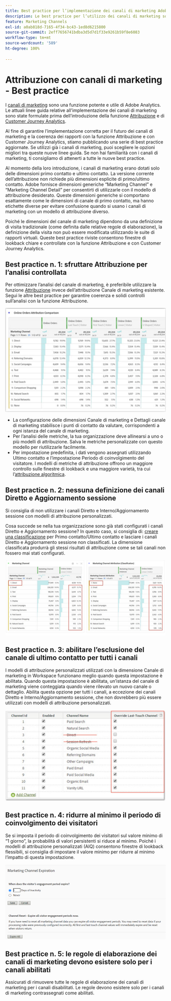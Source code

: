 ```yaml
---
title: Best practice per l’implementazione dei canali di marketing Adobe Analytics
description: Le best practice per l’utilizzo dei canali di marketing sono state aggiornate con informazioni sulla funzione Attribuzione e su Customer Journey Analytics
feature: Marketing Channels
exl-id: a0ab818d-7165-4f34-bc43-1ed8d6215800
source-git-commit: 2eff7656741bdba3d5d7d1f33e9261b59f8e6083
workflow-type: tm+mt
source-wordcount: '589'
ht-degree: 100%

---
```


# Attribuzione con canali di marketing - Best practice

I [canali di marketing](/help/components/c-marketing-channels/c-getting-started-mchannel.md) sono una funzione potente e utile di Adobe Analytics. Le attuali linee guida relative all’implementazione dei canali di marketing sono state formulate prima dell’introduzione della funzione [Attribuzione](/help/analyze/analysis-workspace/attribution/overview.md) e di [Customer Journey Analytics](https://experienceleague.adobe.com/docs/analytics-platform/using/cja-usecases/marketing-channels.html?lang=it#cja-usecases).

Al fine di garantire l’implementazione corretta per il futuro dei canali di marketing e la coerenza dei rapporti con la funzione Attribuzione e con Customer Journey Analytics, stiamo pubblicando una serie di best practice aggiornate. Se utilizzi già i canali di marketing, puoi scegliere le opzioni migliori tra queste nuove linee guida. Se non hai familiarità con i canali di marketing, ti consigliamo di attenerti a tutte le nuove best practice.

Al momento della loro introduzione, i canali di marketing erano dotati solo delle dimensioni primo contatto e ultimo contatto. La versione corrente dell’attribuzione non richiede più dimensioni esplicite di primo/ultimo contatto. Adobe fornisce dimensioni generiche “Marketing Channel” e “Marketing Channel Detail” per consentirti di utilizzarle con il modello di attribuzione desiderato. Queste dimensioni generiche si comportano esattamente come le dimensioni di canale di primo contatto, ma hanno etichette diverse per evitare confusione quando si usano i canali di marketing con un modello di attribuzione diverso.

Poiché le dimensioni del canale di marketing dipendono da una definizione di visita tradizionale (come definita dalle relative regole di elaborazione), la definizione della visita non può essere modificata utilizzando le suite di rapporti virtuali. Queste best practice riviste consentono finestre di lookback chiare e controllate con la funzione Attribuzione e con Customer Journey Analytics.

## Best practice n. 1: sfruttare Attribuzione per l’analisi controllata

Per ottimizzare l’analisi del canale di marketing, è preferibile utilizzare la funzione [Attribuzione](/help/analyze/analysis-workspace/attribution/overview.md) invece dell’attribuzione Canale di marketing esistente. Segui le altre best practice per garantire coerenza e solidi controlli sull’analisi con la funzione Attribuzione.

![](assets/attribution.png)

* La configurazione delle dimensioni Canale di marketing e Dettagli canale di marketing stabilisce i punti di contatto da valutare, corrispondenti a ogni istanza del canale di marketing.
* Per l’analisi delle metriche, la tua organizzazione deve allinearsi a uno o più modelli di attribuzione. Salva le metriche personalizzate con questo modello per riutilizzarle facilmente.
* Per impostazione predefinita, i dati vengono assegnati utilizzando Ultimo contatto e l’impostazione Periodo di coinvolgimento del visitatore. I modelli di metriche di attribuzione offrono un maggiore controllo sulle finestre di lookback e una maggiore varietà, tra cui l’[attribuzione algoritmica](https://experienceleague.adobe.com/docs/analytics/analyze/analysis-workspace/attribution/algorithmic.html?lang=it#analysis-workspace).

## Best practice n. 2: nessuna definizione dei canali Diretto e Aggiornamento sessione

Si consiglia di non utilizzare i canali Diretto e Interno/Aggiornamento sessione con modelli di attribuzione personalizzati.

Cosa succede se nella tua organizzazione sono già stati configurati i canali Diretto e Aggiornamento sessione? In questo caso, si consiglia di: [creare una classificazione](/help/admin/admin/c-manage-report-suites/c-edit-report-suites/marketing-channels/classifications-mchannel.md) per Primo contatto/Ultimo contatto e lasciare i canali Diretto e Aggiornamento sessione non classificati. La dimensione classificata produrrà gli stessi risultati di attribuzione come se tali canali non fossero mai stati configurati.

![](assets/direct-session-refresh.png)

## Best practice n. 3: abilitare l’esclusione del canale di ultimo contatto per tutti i canali

I modelli di attribuzione personalizzati utilizzati con la dimensione Canale di marketing in Workspace funzionano meglio quando questa impostazione è abilitata. Quando questa impostazione è abilitata, un’istanza del canale di marketing viene conteggiata quando viene rilevato un nuovo canale o dettaglio. Abilita questa opzione per tutti i canali, a eccezione dei canali Diretto e Interno/Aggiornamento sessione, che non dovrebbero più essere utilizzati con modelli di attribuzione personalizzati.

![](assets/override.png)

## Best practice n. 4: ridurre al minimo il periodo di coinvolgimento dei visitatori

Se si imposta il periodo di coinvolgimento dei visitatori sul valore minimo di “1 giorno”, la probabilità di valori persistenti si riduce al minimo. Poiché i modelli di attribuzione personalizzati (AIQ) consentono finestre di lookback flessibili, si consiglia di impostare il valore minimo per ridurre al minimo l’impatto di questa impostazione.

![](assets/expiration.png)

## Best practice n. 5: le regole di elaborazione dei canali di marketing devono esistere solo per i canali abilitati

Assicurati di rimuovere tutte le regole di elaborazione dei canali di marketing per i canali disabilitati. Le regole devono esistere solo per i canali di marketing contrassegnati come abilitati.
